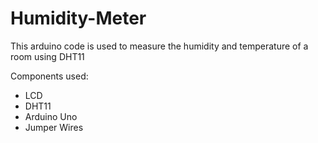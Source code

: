 # Humidity-Meter

This arduino code is used to measure the humidity and temperature of a room using DHT11

Components used:
- LCD
- DHT11
- Arduino Uno 
- Jumper Wires
